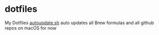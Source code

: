# dotfiles
My Dotfiles
[autoupdate.sh](https://github.com/Qianli-Ma/dotfiles/blob/master/setup.sh) auto updates all Brew formulas and all github repos on macOS for now
